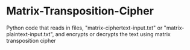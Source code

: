# Matrix-Transposition-Cipher
Python code that reads in files, "matrix-ciphertext-input.txt" or "matrix-plaintext-input.txt", and encrypts or decrypts the text using matrix transposition cipher
